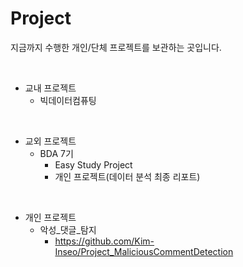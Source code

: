 # Project

지금까지 수행한 개인/단체 프로젝트를 보관하는 곳입니다.

<br/>

- 교내 프로젝트
  - 빅데이터컴퓨팅

<br/>

- 교외 프로젝트
  - BDA 7기
    - Easy Study Project
    - 개인 프로젝트(데이터 분석 최종 리포트)

<br/>

- 개인 프로젝트
  - 악성_댓글_탐지
    - https://github.com/Kim-Inseo/Project_MaliciousCommentDetection   
